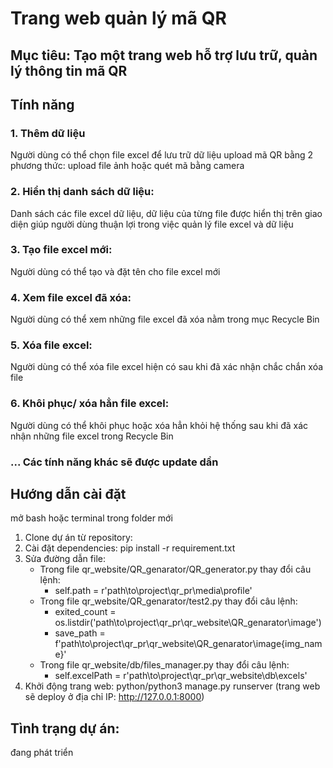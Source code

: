 # Trang web quản lý mã QR
## Mục tiêu: Tạo một trang web hỗ trợ lưu trữ, quản lý thông tin mã QR

## Tính năng
### 1. Thêm dữ liệu
Người dùng có thể chọn file excel để lưu trữ dữ liệu upload mã QR bằng 2 phương thức: upload file ảnh hoặc quét mã bằng camera
### 2. Hiển thị danh sách dữ liệu:
Danh sách các file excel dữ liệu, dữ liệu của từng file được hiển thị trên giao diện giúp người dùng thuận lợi trong việc quản lý file excel và dữ liệu
### 3. Tạo file excel mới:
Người dùng có thể tạo và đặt tên cho file excel mới
### 4. Xem file excel đã xóa:
Người dùng có thể xem những file excel đã xóa nằm trong mục Recycle Bin
### 5. Xóa file excel:
Người dùng có thể xóa file excel hiện có sau khi đã xác nhận chắc chắn xóa file
### 6. Khôi phục/ xóa hẳn file excel:
Người dùng có thể khôi phục hoặc xóa hẳn khỏi hệ thống sau khi đã xác nhận những file excel trong Recycle Bin
### ... Các tính năng khác sẽ được update dần

## Hướng dẫn cài đặt
mở bash hoặc terminal trong folder mới
1. Clone dự án từ repository:
2. Cài đặt dependencies: pip install -r requirement.txt
3. Sửa đường dẫn file:
   - Trong file qr_website/QR_genarator/QR_generator.py thay đổi câu lệnh:
      - self.path = r'path\to\project\qr_pr\media\profile'
   - Trong file qr_website/QR_genarator/test2.py thay đổi câu lệnh:
      - exited_count = os.listdir('path\to\project\qr_pr\qr_website\QR_genarator\image')
      - save_path = f'path\to\project\qr_pr\qr_website\QR_genarator\image\{img_name}'
   - Trong file qr_website/db/files_manager.py thay đổi câu lệnh:
      - self.excelPath = r'path\to\project\qr_pr\qr_website\db\excels'
5. Khởi động trang web: python/python3 manage.py runserver (trang web sẽ deploy ở địa chỉ IP: http://127.0.0.1:8000)

## Tình trạng dự án:
đang phát triển



